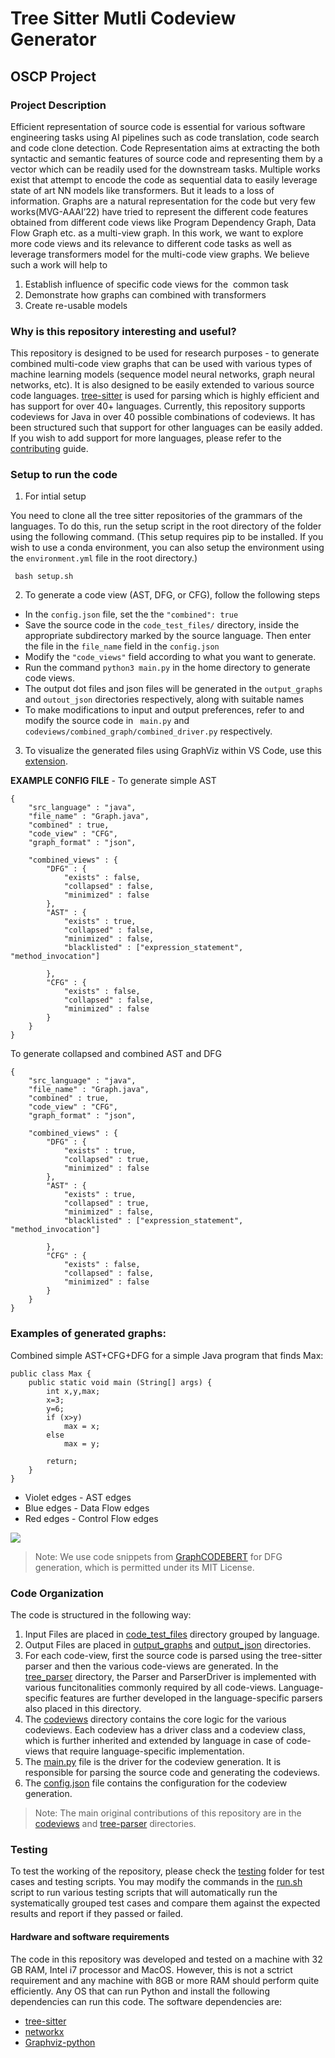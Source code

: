 # Tree Sitter Mutli Codeview Generator
## OSCP Project

### Project Description
Efficient representation of source code is essential for various software engineering tasks using AI pipelines such as code translation, code search and code clone detection. Code Representation aims at extracting the both syntactic and semantic features of source code and representing them by a vector which can be readily used for the downstream tasks. Multiple works exist that attempt to encode the code as sequential data to easily leverage state of art NN models like transformers. But it leads to a loss of information. Graphs are a natural representation for the code but very few works(MVG-AAAI’22) have tried to represent the different code features obtained from different code views like Program Dependency Graph, Data Flow Graph etc. as a multi-view graph. In this work, we want to explore more code views and its relevance to different code tasks as well as leverage transformers model for the multi-code view graphs. We believe such a work will help to 
1. Establish influence of specific code views for the  common task 
2. Demonstrate how graphs can combined with transformers 
3. Create re-usable models

### Why is this repository interesting and useful?
This repository is designed to be used for research purposes - to generate combined multi-code view graphs that can be used with various types of machine learning models (sequence model neural networks, graph neural networks, etc). It is also designed to be easily extended to various source code languages. [tree-sitter](https://tree-sitter.github.io/tree-sitter/) is used for parsing which is highly efficient and has support for over 40+ languages. Currently, this repository supports codeviews for Java in over 40 possible combinations of codeviews. It has been structured such that support for other languages can be easily added. If you wish to add support for more languages, please refer to the [contributing](CONTRIBUTING.md) guide.


### Setup to run the code

1. For intial setup

You need to clone all the tree sitter repositories of the grammars of the languages. 
To do this, run the setup script in the root directory of the folder using the following command.
(This setup requires pip to be installed. If you wish to use a conda environment, you can also setup the environment using the ``environment.yml`` file in the root directory.)

``` bash setup.sh```

2. To generate a code view (AST, DFG, or CFG), follow the following steps

- In the ``config.json`` file, set the  the ``"combined": true``
- Save the source code in the ``code_test_files/`` directory, inside the appropriate subdirectory marked by the source language. Then enter the file in the ``file_name`` field in the ``config.json``
- Modify the ``"code_views"`` field according to what you want to generate.
- Run the command   ```python3 main.py```   in the home directory to generate code views.
- The output dot files and json files will be generated in the ``output_graphs`` and ``outout_json`` directories respectively, along with suitable names
- To make modifications to input and output preferences, refer to and modify the source code in `` main.py``  and ``codeviews/combined_graph/combined_driver.py`` respectively.

3. To visualize the generated files using GraphViz within VS Code, use this [extension](https://marketplace.visualstudio.com/items?itemName=tintinweb.graphviz-interactive-preview). 

**EXAMPLE CONFIG FILE** - 
To generate simple AST

```
{
    "src_language" : "java",
    "file_name" : "Graph.java",
    "combined" : true,
    "code_view" : "CFG",
    "graph_format" : "json",
    
    "combined_views" : {
        "DFG" : {
            "exists" : false,
            "collapsed" : false,
            "minimized" : false
        },
        "AST" : {
            "exists" : true,
            "collapsed" : false,
            "minimized" : false,
            "blacklisted" : ["expression_statement", "method_invocation"]

        },
        "CFG" : {
            "exists" : false,
            "collapsed" : false,
            "minimized" : false
        }
    }
}
```
To generate collapsed and combined AST and DFG

```
{
    "src_language" : "java",
    "file_name" : "Graph.java",
    "combined" : true,
    "code_view" : "CFG",
    "graph_format" : "json",
    
    "combined_views" : {
        "DFG" : {
            "exists" : true,
            "collapsed" : true,
            "minimized" : false
        },
        "AST" : {
            "exists" : true,
            "collapsed" : true,
            "minimized" : false,
            "blacklisted" : ["expression_statement", "method_invocation"]

        },
        "CFG" : {
            "exists" : false,
            "collapsed" : false,
            "minimized" : false
        }
    }
}
```
### Examples of generated graphs:

Combined simple AST+CFG+DFG for a simple Java program that finds Max: 
```
public class Max {
    public static void main (String[] args) {
        int x,y,max;
        x=3;
        y=6;
        if (x>y)
            max = x;
        else 
            max = y;

        return;
    }
}
```
- Violet edges - AST edges
- Blue edges - Data Flow edges
- Red edges - Control Flow edges

<img src="output_graphs/readme_combined_graph.svg" >


> Note: We use code snippets from [GraphCODEBERT](https://github.com/microsoft/CodeBERT/tree/master/GraphCodeBERT) for DFG generation, which is permitted under its MIT License. 

### Code Organization
The code is structured in the following way:
1. Input Files are placed in [code_test_files](code_test_files) directory grouped by language.
2. Output Files are placed in [output_graphs](output_graphs) and [output_json](output_json) directories.
3. For each code-view, first the source code is parsed using the tree-sitter parser and then the various code-views are generated. In the [tree_parser](tree_parser) directory, the Parser and ParserDriver is implemented with various funcitonalities commonly required by all code-views. Language-specific features are further developed in the language-specific parsers also placed in this directory.
4. The [codeviews](codeviews) directory contains the core logic for the various codeviews. Each codeview has a driver class and a codeview class, which is further inherited and extended by language in case of code-views that require language-specific implementation.
5. The [main.py](main.py) file is the driver for the codeview generation. It is responsible for parsing the source code and generating the codeviews.
6. The [config.json](config.json) file contains the configuration for the codeview generation.
> Note: The main original contributions of this repository are in the [codeviews](codeviews) and [tree-parser](tree-parser) directories. 

### Testing
To test the working of the repository, please check the [testing](testing) folder for test cases and testing scripts. You may modify the commands in the [run.sh](run.sh) script to run various testing scripts that will automatically run the systematically grouped test cases and compare them against the expected results and report if they passed or failed. 

#### Hardware and  software requirements
The code in this repository was developed and tested on a machine with 32 GB RAM, Intel i7 processor and MacOS. However, this is not a sctrict requirement and any machine with 8GB or more RAM should perform quite efficiently. Any OS that can run Python and install the following dependencies can run this code.
The software dependencies are: 
- [tree-sitter](https://tree-sitter.github.io/tree-sitter/)
- [networkx](https://networkx.org/)
- [Graphviz-python](https://pypi.org/project/graphviz-python/)
